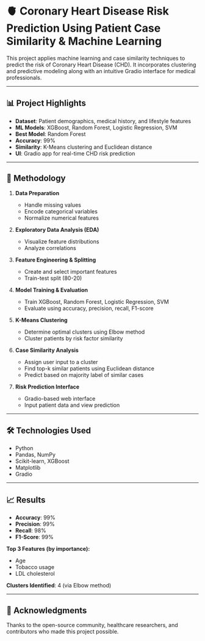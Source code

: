 # 🫀 Coronary Heart Disease Risk Prediction Using Patient Case Similarity & Machine Learning

This project applies machine learning and case similarity techniques to predict the risk of Coronary Heart Disease (CHD). It incorporates clustering and predictive modeling along with an intuitive Gradio interface for medical professionals.

---

## 📊 Project Highlights

- **Dataset**: Patient demographics, medical history, and lifestyle features
- **ML Models**: XGBoost, Random Forest, Logistic Regression, SVM
- **Best Model**: Random Forest
- **Accuracy**: 99%
- **Similarity**: K-Means clustering and Euclidean distance
- **UI**: Gradio app for real-time CHD risk prediction

---

## 🧪 Methodology

1. **Data Preparation**  
   - Handle missing values  
   - Encode categorical variables  
   - Normalize numerical features

2. **Exploratory Data Analysis (EDA)**  
   - Visualize feature distributions  
   - Analyze correlations

3. **Feature Engineering & Splitting**  
   - Create and select important features  
   - Train-test split (80-20)

4. **Model Training & Evaluation**  
   - Train XGBoost, Random Forest, Logistic Regression, SVM  
   - Evaluate using accuracy, precision, recall, F1-score

5. **K-Means Clustering**  
   - Determine optimal clusters using Elbow method  
   - Cluster patients by risk factor similarity

6. **Case Similarity Analysis**  
   - Assign user input to a cluster  
   - Find top-k similar patients using Euclidean distance  
   - Predict based on majority label of similar cases

7. **Risk Prediction Interface**  
   - Gradio-based web interface  
   - Input patient data and view prediction

---

## 🛠️ Technologies Used

- Python  
- Pandas, NumPy  
- Scikit-learn, XGBoost  
- Matplotlib  
- Gradio

---

## 📈 Results

- **Accuracy**: 99%  
- **Precision**: 99%  
- **Recall**: 98%  
- **F1-Score**: 99%

**Top 3 Features (by importance):**
- Age  
- Tobacco usage  
- LDL cholesterol

**Clusters Identified**: 4 (via Elbow method)

---

## 🙏 Acknowledgments

Thanks to the open-source community, healthcare researchers, and contributors who made this project possible.
